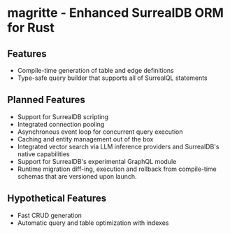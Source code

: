 # magritte - Enhanced SurrealDB ORM for Rust

## Features

- Compile-time generation of table and edge definitions
- Type-safe query builder that supports all of SurrealQL statements

## Planned Features

- Support for SurrealDB scripting
- Integrated connection pooling
- Asynchronous event loop for concurrent query execution
- Caching and entity management out of the box
- Integrated vector search via LLM inference providers and SurrealDB's native capabilities
- Support for SurrealDB's experimental GraphQL module
- Runtime migration diff-ing, execution and rollback from compile-time schemas that are versioned upon launch.

## Hypothetical Features

- Fast CRUD generation
- Automatic query and table optimization with indexes